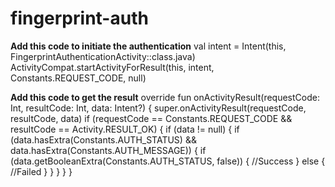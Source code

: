 # fingerprint-auth


<b>Add this code to initiate the authentication</b>
val intent = Intent(this, FingerprintAuthenticationActivity::class.java)
ActivityCompat.startActivityForResult(this, intent, Constants.REQUEST_CODE, null)

<b>Add this code to get the result</b>
override fun onActivityResult(requestCode: Int, resultCode: Int, data: Intent?) {
    super.onActivityResult(requestCode, resultCode, data)
    if (requestCode == Constants.REQUEST_CODE && resultCode == Activity.RESULT_OK) {
        if (data != null) {
            if (data.hasExtra(Constants.AUTH_STATUS) && data.hasExtra(Constants.AUTH_MESSAGE)) {
                if (data.getBooleanExtra(Constants.AUTH_STATUS, false)) {
                  //Success
                } else {
                  //Failed
                }
            }
        }
    }
}
